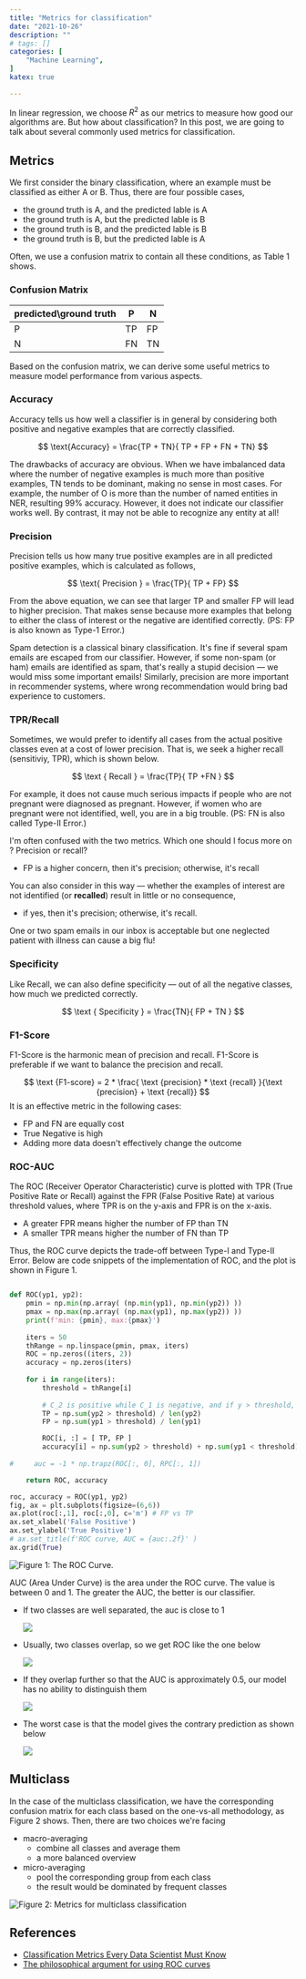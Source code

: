 ```yaml
---
title: "Metrics for classification"
date: "2021-10-26"
description: ""
# tags: []
categories: [
    "Machine Learning",
]
katex: true

---
```




In linear regression, we choose $R^2$ as our metrics to measure how good our algorithms are. But how about classification? In this post, we are going to talk about several commonly used metrics for classification.



<!--more-->



## Metrics

We first consider the binary classification, where an example must be classified as either A or B. Thus, there are four possible cases,

- the ground truth is A, and the predicted lable is A
- the ground truth is A, but the predicted lable is B
- the ground truth is B, and the predicted lable is B
- the ground truth is B, but the predicted lable is A

Often, we use a confusion matrix to contain all these conditions, as Table 1 shows.

### Confusion Matrix

| predicted\ground truth | P    | N    |
| ---------------------- | ---- | ---- |
| P                      | TP   | FP   |
| N                      | FN   | TN   |



Based on the confusion matrix, we can derive some useful metrics to measure model performance from various aspects.



### Accuracy

Accuracy tells us how well a classifier is in general by considering both positive and negative examples that are correctly classified.


$$
\text{Accuracy} = \frac{TP + TN}{ TP + FP + FN + TN}
$$


The drawbacks of accuracy are obvious. When we have imbalanced data where the number of negative examples is much more than positive examples, TN tends to be dominant, making no sense in most cases. For example, the number of O is more than the number of named entities in NER, resulting 99% accuracy. However, it does not indicate our classifier works well. By contrast, it may not be able to recognize any entity at all!



### Precision

Precision tells us how many true positive examples are in all predicted positive examples, which is calculated as follows,


$$
\text{ Precision } = \frac{TP}{ TP + FP}
$$


From the above equation, we can see that larger TP and smaller FP will lead to higher precision. That makes sense because more examples that belong to either the class of interest or the negative are identified correctly. (PS: FP is also known as Type-1 Error.)

Spam detection is a classical binary classification. It's fine if several spam emails are escaped from our classifier. However, if some non-spam (or ham) emails are identified as spam, that's really a stupid decision — we would miss some important emails! Similarly, precision are more important in recommender systems, where wrong recommendation would bring bad experience to customers.



### TPR/Recall



Sometimes, we would prefer to identify all cases from the actual positive classes even at a cost of lower precision. That is, we seek a higher recall (sensitiviy, TPR), which is shown below.




$$
\text { Recall } = \frac{TP}{ TP +FN }
$$




For example, it does not cause much serious impacts if people who are not pregnant were diagnosed as pregnant. However, if women who are pregnant were not identified, well, you are in a big trouble. (PS: FN is also called Type-II Error.)



I'm often confused with the two metrics. Which one should I focus more on ? Precision or recall? 

- FP is a higher concern, then it's precision; otherwise, it's recall

You can also consider in this way — whether the examples of interest are not identified (or **recalled**) result in little or no consequence, 

- if yes, then it's precision; otherwise, it's recall.

One or two spam emails in our inbox is acceptable but one neglected patient with illness can cause a big flu!



### Specificity



Like Recall, we can also define specificity — out of all the negative classes, how much we predicted correctly.


$$
\text { Specificity } = \frac{TN}{ FP + TN }
$$


### F1-Score



F1-Score is the harmonic mean of precision and recall. F1-Score is preferable if we want to balance the precision and recall.


$$
\text {F1-score} = 2 * \frac{ \text {precision} * \text {recall} }{\text {precision} + \text {recall}}
$$
It is an effective metric in the following cases:

- FP and FN are equally cost
- True Negative is high
- Adding more data doesn't effectively change the outcome



### ROC-AUC

The ROC (Receiver Operator Characteristic) curve is plotted with TPR (True Positive Rate or Recall) against the FPR (False Positive Rate) at various threshold values, where TPR is on the y-axis and FPR is on the x-axis. 

- A greater FPR means higher the number of FP than TN 
- A smaller TPR means higher the number of FN than TP

Thus, the ROC curve depicts the trade-off between Type-I and Type-II Error.  Below are code snippets of the implementation of ROC, and the plot is shown in Figure 1.



````python

def ROC(yp1, yp2):
    pmin = np.min(np.array( (np.min(yp1), np.min(yp2)) ))
    pmax = np.max(np.array( (np.max(yp1), np.max(yp2)) ))
    print(f'min: {pmin}, max:{pmax}')
    
    iters = 50
    thRange = np.linspace(pmin, pmax, iters)
    ROC = np.zeros((iters, 2)) 
    accuracy = np.zeros(iters)
    
    for i in range(iters):
        threshold = thRange[i]
        
        # C_2 is positive while C_1 is negative, and if y > threshold, then it's positive
        TP = np.sum(yp2 > threshold) / len(yp2)
        FP = np.sum(yp1 > threshold) / len(yp1)

        ROC[i, :] = [ TP, FP ]
        accuracy[i] = np.sum(yp2 > threshold) + np.sum(yp1 < threshold)
        
#     auc = -1 * np.trapz(ROC[:, 0], RPC[:, 1])

    return ROC, accuracy

roc, accuracy = ROC(yp1, yp2)
fig, ax = plt.subplots(figsize=(6,6)) 
ax.plot(roc[:,1], roc[:,0], c='m') # FP vs TP
ax.set_xlabel('False Positive') 
ax.set_ylabel('True Positive') 
# ax.set_title(f'ROC curve, AUC = {auc:.2f}' )
ax.grid(True)

````



![](/blog/post/images/roc.png "Figure 1: The ROC Curve.")





AUC (Area Under Curve) is the area under the ROC curve. The value is between 0 and 1. The greater the AUC, the better is our classifier.

- If two classes are well separated, the auc is close to 1

  ![](/blog/post/images/roc=1.png)

- Usually, two classes overlap, so we get ROC like the one below

  ![](/blog/post/images/auc=0.6.png)

- If they overlap further so that the AUC is approximately 0.5, our model has no ability to distinguish them 

  ![](/blog/post/images/auc=0.5.png)

- The worst case is that the model gives the contrary prediction as shown below

  ![](/blog/post/images/auc=0.png)





## Multiclass



In the case of the multiclass classification, we have the corresponding confusion matrix for each class based on the one-vs-all methodology, as Figure 2 shows. Then, there are two choices we're facing

- macro-averaging
  - combine all classes and average them
  - a more balanced overview
- micro-averaging
  - pool the corresponding group from each class
  - the result would be dominated by frequent classes



![](/blog/post/images/multiclass.png "Figure 2: Metrics for multiclass classification")



## References

- [Classification Metrics Every Data Scientist Must Know](https://harshsinghal.dev/classification-metrics-every-data-scientist-must-know/)
- [The philosophical argument for using ROC curves](https://lukeoakdenrayner.wordpress.com/2018/01/07/the-philosophical-argument-for-using-roc-curves/)

